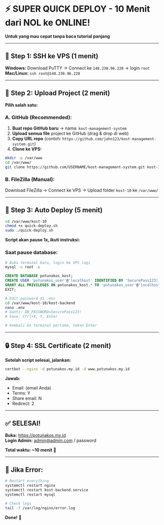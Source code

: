 # ⚡ SUPER QUICK DEPLOY - 10 Menit dari NOL ke ONLINE!

**Untuk yang mau cepat tanpa baca tutorial panjang**

---

## 🚀 Step 1: SSH ke VPS (1 menit)

**Windows:** Download PuTTY → Connect ke `148.230.96.228` → login `root`  
**Mac/Linux:** `ssh root@148.230.96.228`

---

## 📁 Step 2: Upload Project (2 menit)

**Pilih salah satu:**

### A. GitHub (Recommended):
1. **Buat repo GitHub baru** → nama: `kost-management-system`
2. **Upload semua file** project ke GitHub (drag & drop di web)
3. **Copy URL repo** (contoh: `https://github.com/john123/kost-management-system.git`)
4. **Clone ke VPS:**
```bash
mkdir -p /var/www
cd /var/www/
git clone https://github.com/USERNAME/kost-management-system.git kost-10
```

### B. FileZilla (Manual):
Download FileZilla → Connect ke VPS → Upload folder `kost-10` ke `/var/www/`

---

## 🤖 Step 3: Auto Deploy (5 menit)

```bash
cd /var/www/kost-10
chmod +x quick-deploy.sh
sudo ./quick-deploy.sh
```

**Script akan pause 1x, ikuti instruksi:**

### Saat pause database:
```bash
# Buka terminal baru, login ke VPS lagi
mysql -u root -p
```
```sql
CREATE DATABASE potunakos_kost;
CREATE USER 'potunakos_user'@'localhost' IDENTIFIED BY 'SecurePass123!';
GRANT ALL PRIVILEGES ON potunakos_kost.* TO 'potunakos_user'@'localhost';
EXIT;
```
```bash
# Edit password di .env
cd /var/www/kost-10/kost-backend
nano .env
# Ganti: DB_PASSWORD=SecurePass123!
# Save: Ctrl+X, Y, Enter

# Kembali ke terminal pertama, tekan Enter
```

---

## 🔒 Step 4: SSL Certificate (2 menit)

**Setelah script selesai, jalankan:**
```bash
certbot --nginx -d potunakos.my.id -d www.potunakos.my.id
```

**Jawab:**  
- Email: (email Anda)
- Terms: Y  
- Share email: N  
- Redirect: 2  

---

## ✅ SELESAI!

**Buka:** https://potunakos.my.id  
**Login Admin:** admin@admin.com / password  

**Total waktu: ~10 menit** 🎉

---

## 🔧 Jika Error:

```bash
# Restart everything
systemctl restart nginx
systemctl restart kost-backend.service
systemctl restart mysql

# Check logs
tail -f /var/log/nginx/error.log
```

**Done!** 🚀
